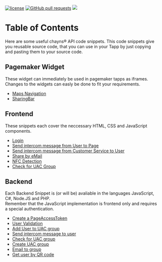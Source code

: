 [![license](https://img.shields.io/github/license/TobitSoftware/chayns-snippets.svg)]() [![GitHub pull requests](https://img.shields.io/github/issues-pr/TobitSoftware/chayns-snippets.svg)]() [![](https://img.shields.io/github/issues-pr-closed-raw/TobitSoftware/chayns-snippets.svg)]()

# Table of Contents
Here are some useful chayns® API code snippets. This code snippets give you reusable source code, that you can use in your Tapp by just copying and pasting them to your source code.

## Pagemaker Widget
These widget can immediately be used in pagemaker tapps as iframes.<br>
Changes to the widgets can easly be done to fit your requirements.

* [Maps Navigation](https://github.com/TobitSoftware/chayns-snippets/tree/master/PagemakerWidget/MapsNavigation/)
* [SharingBar](https://github.com/TobitSoftware/chayns-snippets/tree/master/PagemakerWidget/Sharingbar/)

## Frontend
These snippets each cover the neccessary HTML, CSS and JavaScript components. 

* [Login](https://github.com/TobitSoftware/chayns-snippets/tree/master/Frontend/Login.md)
* [Send intercom message from User to Page](https://github.com/TobitSoftware/chayns-snippets/blob/master/Frontend/IntercomMessageToPage.md)
* [Send intercom message from Customer Service to User](https://github.com/TobitSoftware/chayns-snippets/blob/master/Frontend/IntercomMessageToUser.md)
* [Share by eMail](https://github.com/TobitSoftware/chayns-snippets/blob/master/Frontend/ShareByEmail.md)
* [NFC Detection](https://github.com/TobitSoftware/chayns-snippets/blob/master/Frontend/NfcDetection.md)
* [Check for UAC Group](https://github.com/TobitSoftware/chayns-snippets/blob/master/Frontend/CheckForUacGroup.md)

## Backend

Each Backend Snippet is (or will be) avaliable in the languages JavaScript, C#, Node.JS and PHP.<br>
Remember that the JavaScript implementation is frontend only and requires a special authentication.

* [Create a PageAccessToken](https://github.com/TobitSoftware/chayns-snippets/tree/master/Backend/CreatePageAccessToken)
* [User Validation](https://github.com/TobitSoftware/chayns-snippets/tree/master/Backend/UserValidation)
* [Add User to UAC group](https://github.com/TobitSoftware/chayns-snippets/tree/master/Backend/AddUserToUacGroup)
* [Send intercom message to user](https://github.com/TobitSoftware/chayns-snippets/tree/master/Backend/IntercomToUser)
* [Check for UAC group](https://github.com/TobitSoftware/chayns-snippets/tree/master/Backend/CheckForUACGroup)
* [Create UAC group](https://github.com/TobitSoftware/chayns-snippets/tree/master/Backend/CreateUACGroup)
* [Email to group](https://github.com/TobitSoftware/chayns-snippets/tree/master/Backend/EmailToGroup)
* [Get user by QR code](https://github.com/TobitSoftware/chayns-snippets/tree/master/Backend/GetUserByQRCode)
